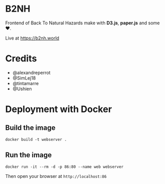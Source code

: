 # B2NH
Frontend of Back To Natural Hazards make with **D3.js**, **paper.js** and some ❤️.

Live at https://b2nh.world

# Credits

- @alexandreperrot
- @SimLej18
- @tintamarre
- @Ushien

# Deployment with Docker

## Build the image
`docker build -t webserver .`

## Run the image
`docker run -it --rm -d -p 86:80 --name web webserver`

Then open your browser at `http://localhost:86`

